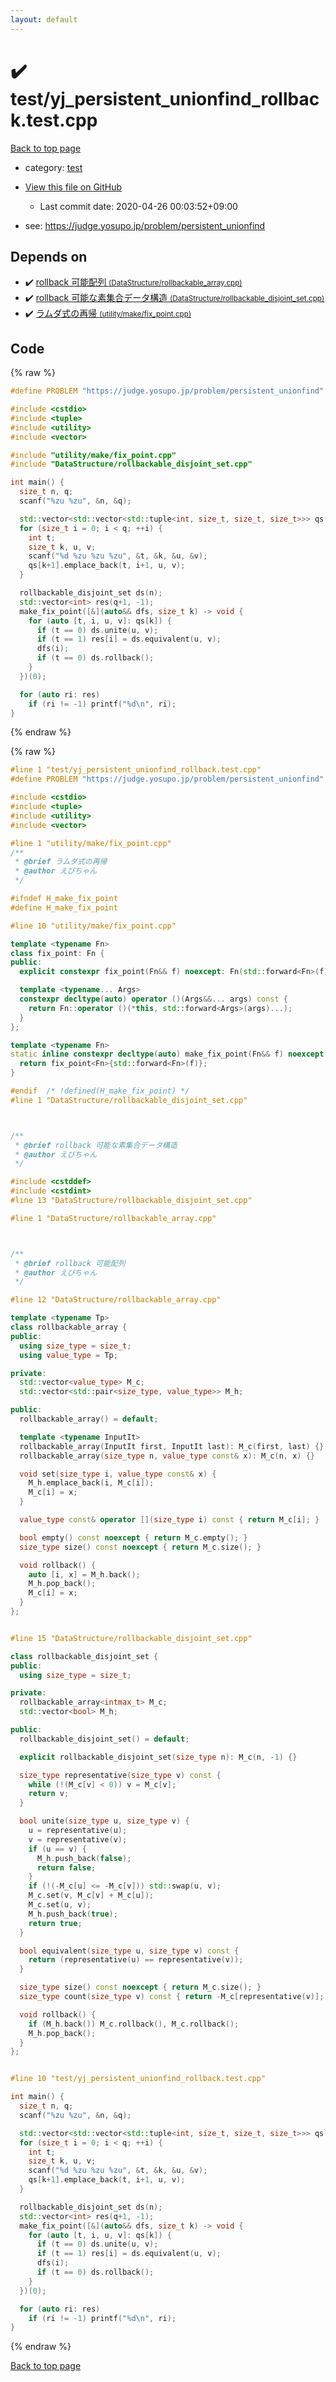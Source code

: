 ```yaml
---
layout: default
---
```


<!-- mathjax config similar to math.stackexchange -->
<script type="text/javascript" async
  src="https://cdnjs.cloudflare.com/ajax/libs/mathjax/2.7.5/MathJax.js?config=TeX-MML-AM_CHTML">
</script>
<script type="text/x-mathjax-config">
  MathJax.Hub.Config({
    TeX: { equationNumbers: { autoNumber: "AMS" }},
    tex2jax: {
      inlineMath: [ ['$','$'] ],
      processEscapes: true
    },
    "HTML-CSS": { matchFontHeight: false },
    displayAlign: "left",
    displayIndent: "2em"
  });
</script>

<script type="text/javascript" src="https://cdnjs.cloudflare.com/ajax/libs/jquery/3.4.1/jquery.min.js"></script>
<script src="https://cdn.jsdelivr.net/npm/jquery-balloon-js@1.1.2/jquery.balloon.min.js" integrity="sha256-ZEYs9VrgAeNuPvs15E39OsyOJaIkXEEt10fzxJ20+2I=" crossorigin="anonymous"></script>
<script type="text/javascript" src="../../assets/js/copy-button.js"></script>
<link rel="stylesheet" href="../../assets/css/copy-button.css" />


# :heavy_check_mark: test/yj_persistent_unionfind_rollback.test.cpp

<a href="../../index.html">Back to top page</a>

* category: <a href="../../index.html#098f6bcd4621d373cade4e832627b4f6">test</a>
* <a href="{{ site.github.repository_url }}/blob/master/test/yj_persistent_unionfind_rollback.test.cpp">View this file on GitHub</a>
    - Last commit date: 2020-04-26 00:03:52+09:00


* see: <a href="https://judge.yosupo.jp/problem/persistent_unionfind">https://judge.yosupo.jp/problem/persistent_unionfind</a>


## Depends on

* :heavy_check_mark: <a href="../../library/DataStructure/rollbackable_array.cpp.html">rollback 可能配列 <small>(DataStructure/rollbackable_array.cpp)</small></a>
* :heavy_check_mark: <a href="../../library/DataStructure/rollbackable_disjoint_set.cpp.html">rollback 可能な素集合データ構造 <small>(DataStructure/rollbackable_disjoint_set.cpp)</small></a>
* :heavy_check_mark: <a href="../../library/utility/make/fix_point.cpp.html">ラムダ式の再帰 <small>(utility/make/fix_point.cpp)</small></a>


## Code

<a id="unbundled"></a>
{% raw %}
```cpp
#define PROBLEM "https://judge.yosupo.jp/problem/persistent_unionfind"

#include <cstdio>
#include <tuple>
#include <utility>
#include <vector>

#include "utility/make/fix_point.cpp"
#include "DataStructure/rollbackable_disjoint_set.cpp"

int main() {
  size_t n, q;
  scanf("%zu %zu", &n, &q);

  std::vector<std::vector<std::tuple<int, size_t, size_t, size_t>>> qs(q+1);
  for (size_t i = 0; i < q; ++i) {
    int t;
    size_t k, u, v;
    scanf("%d %zu %zu %zu", &t, &k, &u, &v);
    qs[k+1].emplace_back(t, i+1, u, v);
  }

  rollbackable_disjoint_set ds(n);
  std::vector<int> res(q+1, -1);
  make_fix_point([&](auto&& dfs, size_t k) -> void {
    for (auto [t, i, u, v]: qs[k]) {
      if (t == 0) ds.unite(u, v);
      if (t == 1) res[i] = ds.equivalent(u, v);
      dfs(i);
      if (t == 0) ds.rollback();
    }
  })(0);

  for (auto ri: res)
    if (ri != -1) printf("%d\n", ri);
}

```
{% endraw %}

<a id="bundled"></a>
{% raw %}
```cpp
#line 1 "test/yj_persistent_unionfind_rollback.test.cpp"
#define PROBLEM "https://judge.yosupo.jp/problem/persistent_unionfind"

#include <cstdio>
#include <tuple>
#include <utility>
#include <vector>

#line 1 "utility/make/fix_point.cpp"
/**
 * @brief ラムダ式の再帰
 * @author えびちゃん
 */

#ifndef H_make_fix_point
#define H_make_fix_point

#line 10 "utility/make/fix_point.cpp"

template <typename Fn>
class fix_point: Fn {
public:
  explicit constexpr fix_point(Fn&& f) noexcept: Fn(std::forward<Fn>(f)) {}

  template <typename... Args>
  constexpr decltype(auto) operator ()(Args&&... args) const {
    return Fn::operator ()(*this, std::forward<Args>(args)...);
  }
};

template <typename Fn>
static inline constexpr decltype(auto) make_fix_point(Fn&& f) noexcept {
  return fix_point<Fn>{std::forward<Fn>(f)};
}

#endif  /* !defined(H_make_fix_point) */
#line 1 "DataStructure/rollbackable_disjoint_set.cpp"



/**
 * @brief rollback 可能な素集合データ構造
 * @author えびちゃん
 */

#include <cstddef>
#include <cstdint>
#line 13 "DataStructure/rollbackable_disjoint_set.cpp"

#line 1 "DataStructure/rollbackable_array.cpp"



/**
 * @brief rollback 可能配列
 * @author えびちゃん
 */

#line 12 "DataStructure/rollbackable_array.cpp"

template <typename Tp>
class rollbackable_array {
public:
  using size_type = size_t;
  using value_type = Tp;

private:
  std::vector<value_type> M_c;
  std::vector<std::pair<size_type, value_type>> M_h;

public:
  rollbackable_array() = default;

  template <typename InputIt>
  rollbackable_array(InputIt first, InputIt last): M_c(first, last) {}
  rollbackable_array(size_type n, value_type const& x): M_c(n, x) {}

  void set(size_type i, value_type const& x) {
    M_h.emplace_back(i, M_c[i]);
    M_c[i] = x;
  }

  value_type const& operator [](size_type i) const { return M_c[i]; }

  bool empty() const noexcept { return M_c.empty(); }
  size_type size() const noexcept { return M_c.size(); }

  void rollback() {
    auto [i, x] = M_h.back();
    M_h.pop_back();
    M_c[i] = x;
  }
};


#line 15 "DataStructure/rollbackable_disjoint_set.cpp"

class rollbackable_disjoint_set {
public:
  using size_type = size_t;

private:
  rollbackable_array<intmax_t> M_c;
  std::vector<bool> M_h;

public:
  rollbackable_disjoint_set() = default;

  explicit rollbackable_disjoint_set(size_type n): M_c(n, -1) {}

  size_type representative(size_type v) const {
    while (!(M_c[v] < 0)) v = M_c[v];
    return v;
  }

  bool unite(size_type u, size_type v) {
    u = representative(u);
    v = representative(v);
    if (u == v) {
      M_h.push_back(false);
      return false;
    }
    if (!(-M_c[u] <= -M_c[v])) std::swap(u, v);
    M_c.set(v, M_c[v] + M_c[u]);
    M_c.set(u, v);
    M_h.push_back(true);
    return true;
  }

  bool equivalent(size_type u, size_type v) const {
    return (representative(u) == representative(v));
  }

  size_type size() const noexcept { return M_c.size(); }
  size_type count(size_type v) const { return -M_c[representative(v)]; }

  void rollback() {
    if (M_h.back()) M_c.rollback(), M_c.rollback();
    M_h.pop_back();
  }
};


#line 10 "test/yj_persistent_unionfind_rollback.test.cpp"

int main() {
  size_t n, q;
  scanf("%zu %zu", &n, &q);

  std::vector<std::vector<std::tuple<int, size_t, size_t, size_t>>> qs(q+1);
  for (size_t i = 0; i < q; ++i) {
    int t;
    size_t k, u, v;
    scanf("%d %zu %zu %zu", &t, &k, &u, &v);
    qs[k+1].emplace_back(t, i+1, u, v);
  }

  rollbackable_disjoint_set ds(n);
  std::vector<int> res(q+1, -1);
  make_fix_point([&](auto&& dfs, size_t k) -> void {
    for (auto [t, i, u, v]: qs[k]) {
      if (t == 0) ds.unite(u, v);
      if (t == 1) res[i] = ds.equivalent(u, v);
      dfs(i);
      if (t == 0) ds.rollback();
    }
  })(0);

  for (auto ri: res)
    if (ri != -1) printf("%d\n", ri);
}

```
{% endraw %}

<a href="../../index.html">Back to top page</a>

